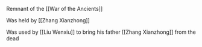 Remnant of the [[War of the Ancients]]

Was held by [[Zhang Xianzhong]]

Was used by [[Liu Wenxiu]] to bring his father [[Zhang Xianzhong]] from the dead